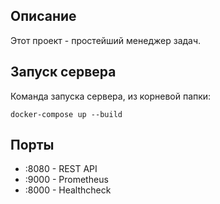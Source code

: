 ## Описание
Этот проект - простейший менеджер задач.

## Запуск сервера
Команда запуска сервера, из корневой папки:
```
docker-compose up --build
```

## Порты
- :8080 - REST API
- :9000 - Prometheus 
- :8000 - Healthcheck


